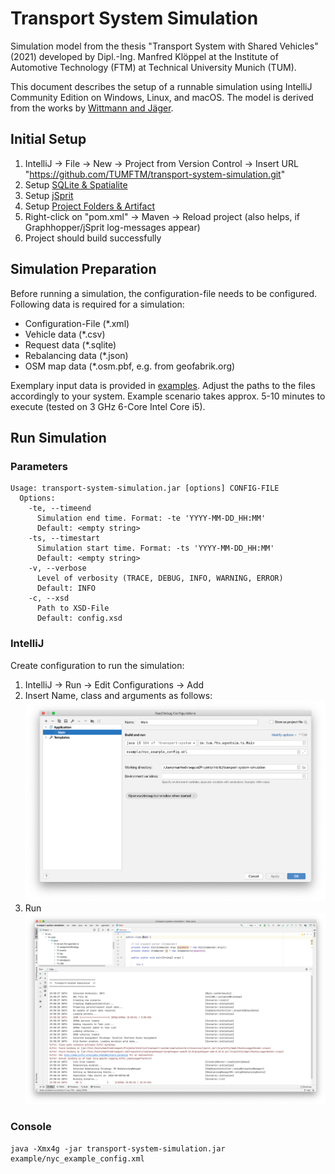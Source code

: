 # Transport System Simulation
Simulation model from the thesis "Transport System with Shared Vehicles" (2021) developed by Dipl.-Ing. Manfred Klöppel at the Institute of Automotive Technology (FTM) at Technical University Munich (TUM).

This document describes the setup of a runnable simulation using IntelliJ Community Edition on Windows, Linux, and macOS.
The model is derived from the works by [Wittmann and Jäger](https://github.com/TUMFTM/deefs/).
## Initial Setup
1. IntelliJ -> File -> New -> Project from Version Control -> Insert URL "https://github.com/TUMFTM/transport-system-simulation.git" 
2. Setup [SQLite & Spatialite](/docs/sqlite_spatialite.md)
3. Setup [jSprit](/docs/jsprit.md)
4. Setup [Project Folders & Artifact](/docs/intellij_config.md)
5. Right-click on "pom.xml" -> Maven -> Reload project (also helps, if Graphhopper/jSprit log-messages appear)
6. Project should build successfully

## Simulation Preparation
Before running a simulation, the configuration-file needs to be configured. Following data is required for a simulation:
- Configuration-File (*.xml)
- Vehicle data (*.csv)
- Request data (*.sqlite)
- Rebalancing data (*.json)
- OSM map data (*.osm.pbf, e.g. from geofabrik.org)

Exemplary input data is provided in [examples](../../examples). Adjust the paths to the files accordingly to your system. Example scenario takes approx. 5-10 minutes to execute (tested on 3 GHz 6-Core Intel Core i5).

## Run Simulation
### Parameters
```
Usage: transport-system-simulation.jar [options] CONFIG-FILE
  Options:
    -te, --timeend
      Simulation end time. Format: -te 'YYYY-MM-DD_HH:MM'
      Default: <empty string>
    -ts, --timestart
      Simulation start time. Format: -ts 'YYYY-MM-DD_HH:MM'
      Default: <empty string>
    -v, --verbose
      Level of verbosity (TRACE, DEBUG, INFO, WARNING, ERROR)
      Default: INFO
    -c, --xsd
      Path to XSD-File
      Default: config.xsd
```
### IntelliJ
Create configuration to run the simulation:
1. IntelliJ -> Run -> Edit Configurations -> Add
2. Insert Name, class and arguments as follows:
![Run Configuration](docs/run1.png)
3. Run
![Run Sim Intellij](docs/run2.png)

### Console
```
java -Xmx4g -jar transport-system-simulation.jar example/nyc_example_config.xml
```


